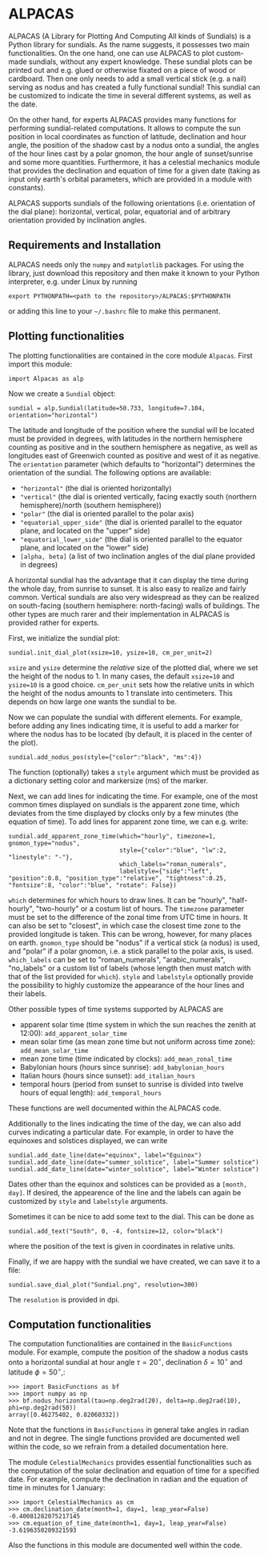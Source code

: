 # ALPACAS
ALPACAS (A Library for Plotting And Computing All kinds of Sundials) is a Python library for sundials. As the name suggests, it possesses two main functionalities. On the one hand, one can use ALPACAS to plot custom-made sundials, without any expert knowledge. These sundial plots can be printed out and e.g. glued or otherwise fixated on a piece of wood or cardboard. Then one only needs to add a small vertical stick (e.g. a nail) serving as nodus and has created a fully functional sundial! This sundial can be customized to indicate the time in several different systems, as well as the date. 

On the other hand, for experts ALPACAS provides many functions for performing sundial-related computations. It allows to compute the sun position in local coordinates as function of latitude, declination and hour angle, the position of the shadow cast by a nodus onto a sundial, the angles of the hour lines cast by a polar gnomon, the hour angle of sunset/sunrise and some more quantities. Furthermore, it has a celestial mechanics module that provides the declination and equation of time for a given date (taking as input only earth's orbital parameters, which are provided in a module with constants). 

ALPACAS supports sundials of the following orientations (i.e. orientation of the dial plane): horizontal, vertical, polar, equatorial and of arbitrary orientation provided by inclination angles. 

## Requirements and Installation
ALPACAS needs only the ``numpy`` and ``matplotlib`` packages. For using the library, just download this repository and then make it known to your Python interpreter, e.g. under Linux by running 
```
export PYTHONPATH=<path to the repository>/ALPACAS:$PYTHONPATH
```
or adding this line to your ``~/.bashrc`` file to make this permanent.

## Plotting functionalities
The plotting functionalities are contained in the core module ``Alpacas``. First import this module:
```
import Alpacas as alp
```
Now we create a ``Sundial`` object:
```
sundial = alp.Sundial(latitude=50.733, longitude=7.104, orientation="horizontal")
```
The latitude and longitude of the position where the sundial will be located must be provided in degrees, with latitudes in the northern hemisphere counting as positive and in the southern hemisphere as negative, as well as longitudes east of Greenwich counted as positive and west of it as negative. The ``orientation`` parameter (which defaults to "horizontal") determines the orientation of the sundial. The following options are available:

+ ``"horizontal"`` (the dial is oriented horizontally)
+ ``"vertical"`` (the dial is oriented vertically, facing exactly south (northern hemisphere)/north (southern hemisphere))
+ ``"polar"`` (the dial is oriented parallel to the polar axis)
+ ``"equatorial_upper_side"`` (the dial is oriented parallel to the equator plane, and located on the "upper" side)
+ ``"equatorial_lower_side"`` (the dial is oriented parallel to the equator plane, and located on the "lower" side)
+ ``[alpha, beta]`` (a list of two inclination angles of the dial plane provided in degrees)

A horizontal sundial has the advantage that it can display the time during the whole day, from sunrise to sunset. It is also easy to realize and fairly common. Vertical sundials are also very widespread as they can be realized on south-facing (southern hemisphere: north-facing) walls of buildings. The other types are much rarer and their implementation in ALPACAS is provided rather for experts. 

First, we initialize the sundial plot:
```
sundial.init_dial_plot(xsize=10, ysize=10, cm_per_unit=2)
```
``xsize`` and ``ysize`` determine the *relative* size of the plotted dial, where we set the height of the nodus to 1. In many cases, the default ``xsize=10`` and ``ysize=10`` is a good choice. ``cm_per_unit`` sets how the relative units in which the height of the nodus amounts to 1 translate into centimeters. This depends on how large one wants the sundial to be.

Now we can populate the sundial with different elements. For example, before adding any lines indicating time, it is useful to add a marker for where the nodus has to be located (by default, it is placed in the center of the plot). 
```
sundial.add_nodus_pos(style={"color":"black", "ms":4})
```
The function (optionally) takes a ``style`` argument which must be provided as a dictionary setting color and markersize (ms) of the marker.

Next, we can add lines for indicating the time. For example, one of the most common times displayed on sundials is the apparent zone time, which deviates from the time displayed by clocks only by a few minutes (the equation of time). To add lines for apparent zone time, we can e.g. write:
```
sundial.add_apparent_zone_time(which="hourly", timezone=1, gnomon_type="nodus", 
                               style={"color":"blue", "lw":2, "linestyle": "-"}, 
                               which_labels="roman_numerals", 
                               labelstyle={"side":"left", "position":0.8, "position_type":"relative", "tightness":0.25, "fontsize":8, "color":"blue", "rotate": False})
```
``which`` determines for which hours to draw lines. It can be "hourly", "half-hourly", "two-hourly" or a costum list of hours. The ``timezone`` parameter must be set to the difference of the zonal time from UTC time in hours. It can also be set to "closest", in which case the closest time zone to the provided longitude is taken. This can be wrong, however, for many places on earth. ``gnomon_type`` should be "nodus" if a vertical stick (a nodus) is used, and "polar" if a polar gnomon, i.e. a stick parallel to the polar axis, is used. ``which_labels`` can be set to "roman_numerals", "arabic_numerals", "no_labels" or a custom list of labels (whose length then must match with that of the list provided for ``which``). ``style`` and ``labelstyle`` optionally provide the possibility to highly customize the appearance of the hour lines and their labels.

Other possible types of time systems supported by ALPACAS are 

+ apparent solar time (time system in which the sun reaches the zenith at 12:00): ``add_apparent_solar_time``
+ mean solar time (as mean zone time but not uniform across time zone): ``add_mean_solar_time``
+ mean zone time (time indicated by clocks): ``add_mean_zonal_time``
+ Babylonian hours (hours since sunrise): ``add_babylonian_hours``
+ Italian hours (hours since sunset): ``add_italian_hours``
+ temporal hours (period from sunset to sunrise is divided into twelve hours of equal length): ``add_temporal_hours``

These functions are well documented within the ALPACAS code.

Additionally to the lines indicating the time of the day, we can also add curves indicating a particular date. For example, in order to have the equinoxes and solstices displayed, we can write
```
sundial.add_date_line(date="equinox", label="Equinox")
sundial.add_date_line(date="summer_solstice", label="Summer solstice")
sundial.add_date_line(date="winter_solstice", label="Winter solstice")
```
Dates other than the equinox and solstices can be provided as a ``[month, day]``. If desired, the appearence of the line and the labels can again be customized by ``style`` and ``labelstyle`` arguments.

Sometimes it can be nice to add some text to the dial. This can be done as 
```
sundial.add_text("South", 0, -4, fontsize=12, color="black")
```
where the position of the text is given in coordinates in relative units.

Finally, if we are happy with the sundial we have created, we can save it to a file:
```
sundial.save_dial_plot("Sundial.png", resolution=300)
```
The ``resolution`` is provided in dpi.

## Computation functionalities
The computation functionalities are contained in the ``BasicFunctions`` module. For example, compute the position of the shadow a nodus casts onto a horizontal sundial at hour angle $\tau=20^\circ$, declination $\delta=10^\circ$ and latitude $\phi=50^\circ$,:
```
>>> import BasicFunctions as bf
>>> import numpy as np
>>> bf.nodus_horizontal(tau=np.deg2rad(20), delta=np.deg2rad(10), phi=np.deg2rad(50))
array([0.46275402, 0.82060332])
```
Note that the functions in ``BasicFunctions`` in general take angles in radian and not in degree.
The single functions provided are documented well within the code, so we refrain from a detailed documentation here.

The module ``CelestialMechanics`` provides essential functionalities such as the computation of the solar declination and equation of time for a specified date. For example, compute the declination in radian and the equation of time in minutes for 1 January:
```
>>> import CelestialMechanics as cm
>>> cm.declination_date(month=1, day=1, leap_year=False)
-0.40081282075217145
>>> cm.equation_of_time_date(month=1, day=1, leap_year=False)
-3.6196350209321593
```
Also the functions in this module are documented well within the code.
